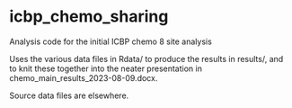 # icbp_chemo_sharing
Analysis code for the initial ICBP chemo 8 site analysis

Uses the various data files in Rdata/ to produce the results in results/, and to knit these together into the neater presentation in chemo_main_results_2023-08-09.docx.

Source data files are elsewhere.
